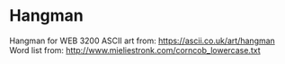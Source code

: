 # Hangman
Hangman for WEB 3200
ASCII art from: https://ascii.co.uk/art/hangman
Word list from: http://www.mieliestronk.com/corncob_lowercase.txt
